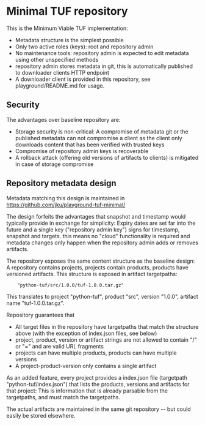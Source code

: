 # Minimal TUF repository

This is the Minimum Viable TUF implementation:
* Metadata structure is the simplest possible
* Only two active roles (keys): root and repository admin
* No maintenance tools: repository admin is expected to edit metadata using other unspecified methods
* repository admin stores metadata in git, this is automatically published to downloader clients HTTP endpoint
* A downloader client is provided in this repository, see playground/README.md for usage.

## Security

The advantages over baseline repository are:
* Storage security is non-critical: A compromise of metadata git or the published metadata can not compromise a client as the client only downloads content that has been verified with trusted keys
* Compromise of repository admin keys is recoverable
* A rollback attack (offering old versions of artifacts to clients) is mitigated in case of storage compromise


## Repository metadata design

Metadata matching this design is maintained in https://github.com/jku/playground-tuf-minimal/

The design forfeits the advantages that snapshot and timestamp would typically provide in exchange for simplicity:  Expiry dates are set far into the future and a single key ("repository admin key") signs for timestamp, snapshot and targets. this means no "cloud" functionality is required and metadata changes only happen when the repository admin adds or removes artifacts.

The repository exposes the same content structure as the baseline design: A repository contains projects, projects contain products, products have versioned artifacts. This structure is exposed in artifact targetpaths: 
```
    "python-tuf/src/1.0.0/tuf-1.0.0.tar.gz"
```
This translates to project "python-tuf", product "src", version "1.0.0", artifact name "tuf-1.0.0.tar.gz".

Repository guarantees that
* All target files in the repository have targetpaths that match the structure above (with the exception of index.json files, see below)
* project, product, version or artifact strings are not allowed to contain "/" or "=" and are valid URL fragments
* projects can have multiple products, products can have multiple versions
* A project-product-version only contains a single artifact

As an added feature, every project provides a index.json file (targetpath "python-tuf/index.json") that lists the products, versions and artifacts for that project: This is information that is already parsable from the targetpaths, and must match the targetpaths.

The actual artifacts are maintained in the same git repository -- but could easily be stored elsewhere.
